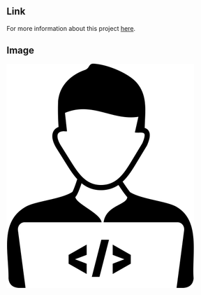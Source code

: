 ## Link
For more information about this project [here](https://github.com/drmskrblt).


## Image
![github-git](programmer-icon.png)
